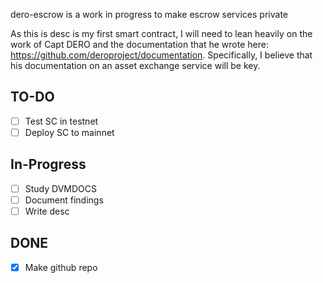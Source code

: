 dero-escrow is a work in progress to make escrow services private

As this is desc is my first smart contract, I will need to lean heavily on the work of Capt DERO and the documentation that he wrote here: https://github.com/deroproject/documentation. Specifically, I believe that his documentation on an asset exchange service will be key. 

TO-DO
---
- [ ] Test SC in testnet
- [ ] Deploy SC to mainnet

In-Progress
---
- [ ] Study DVMDOCS
- [ ] Document findings
- [ ] Write desc

DONE
---
- [x] Make github repo

